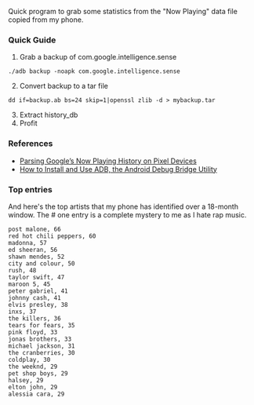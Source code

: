 Quick program to grab some statistics from the "Now Playing" data file copied from my phone.

### Quick Guide
1. Grab a backup of com.google.intelligence.sense
~~~
./adb backup -noapk com.google.intelligence.sense
~~~
2. Convert backup to a tar file
~~~
dd if=backup.ab bs=24 skip=1|openssl zlib -d > mybackup.tar
~~~
3. Extract history_db
4. Profit

### References
- [Parsing Google’s Now Playing History on Pixel Devices](https://dfir.pubpub.org/pub/xbvsrjt5/release/1)
- [How to Install and Use ADB, the Android Debug Bridge Utility](https://www.howtogeek.com/125769/how-to-install-and-use-abd-the-android-debug-bridge-utility/)

### Top entries

And here's the top artists that my phone has identified over a 18-month window. The # one entry is a complete mystery to me as I hate rap music.
~~~
post malone, 66
red hot chili peppers, 60
madonna, 57
ed sheeran, 56
shawn mendes, 52
city and colour, 50
rush, 48
taylor swift, 47
maroon 5, 45
peter gabriel, 41
johnny cash, 41
elvis presley, 38
inxs, 37
the killers, 36
tears for fears, 35
pink floyd, 33
jonas brothers, 33
michael jackson, 31
the cranberries, 30
coldplay, 30
the weeknd, 29
pet shop boys, 29
halsey, 29
elton john, 29
alessia cara, 29
~~~